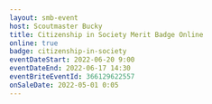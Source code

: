 ```yaml
---
layout: smb-event
host: Scoutmaster Bucky
title: Citizenship in Society Merit Badge Online
online: true
badge: citizenship-in-society
eventDateStart: 2022-06-20 9:00
eventDateEnd: 2022-06-17 14:30
eventBriteEventId: 366129622557
onSaleDate: 2022-05-01 0:05
---
```

